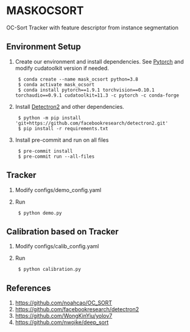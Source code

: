 # MASKOCSORT
OC-Sort Tracker with feature descriptor from instance segmentation

## Environment Setup
1. Create our environment and install dependencies. See [Pytorch](https://pytorch.org/) and modify cudatoolkit version if needed.

        $ conda create --name mask_ocsort python=3.8
        $ conda activate mask_ocsort
        $ conda install pytorch==1.9.1 torchvision==0.10.1 torchaudio==0.9.1 cudatoolkit=11.3 -c pytorch -c conda-forge

2. Install [Detectron2](https://github.com/facebookresearch/detectron2) and other dependencies.

        $ python -m pip install 'git+https://github.com/facebookresearch/detectron2.git'
        $ pip install -r requirements.txt

3. Install pre-commit and run on all files

        $ pre-commit install
        $ pre-commit run --all-files

## Tracker
1. Modify configs/demo_config.yaml
2. Run

        $ python demo.py

## Calibration based on Tracker
1. Modify configs/calib_config.yaml
2. Run

        $ python calibration.py


## References
1. https://github.com/noahcao/OC_SORT
2. https://github.com/facebookresearch/detectron2
3. https://github.com/WongKinYiu/yolov7
4. https://github.com/nwojke/deep_sort
